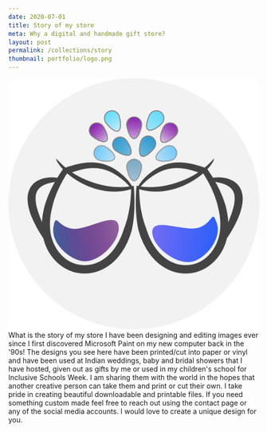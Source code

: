 ```yaml
---
date: 2020-07-01    
title: Story of my store
meta: Why a digital and handmade gift store? 
layout: post
permalink: /collections/story
thumbnail: portfolio/logo.png
---
```


<span class="image featured"><img src="/images/portfolio/logo.png" alt=""></span>
What is the story of my store 
I have been designing and editing images ever since I first discovered Microsoft Paint on my new computer back in the '90s! The designs you see here have been printed/cut into paper or vinyl and have been used at Indian weddings, baby and bridal showers that I have hosted, given out as gifts by me or used in my children's school for Inclusive Schools Week. I am sharing them with the world in the hopes that another creative person can take them and print or cut their own.
I take pride in creating beautiful downloadable and printable files. If you need something custom made feel free to reach out using the contact page or any of the social media accounts. I would love to create a unique design for you.
